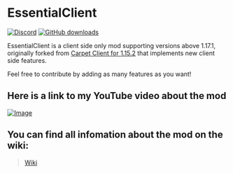 # EssentialClient

[![Discord](https://badgen.net/discord/online-members/7R9SfktZxH?icon=discord&label=Discord&list=what)](https://discord.gg/7R9SfktZxH)
[![GitHub downloads](https://img.shields.io/github/downloads/senseiwells/essentialclient/total?label=Github%20downloads&logo=github)](https://github.com/senseiwells/essentialclient/releases)

EssentialClient is a client side only mod supporting versions above 1.17.1, originally forked
from [Carpet Client for 1.15.2](https://github.com/gnembon/carpet-client) that implements new client side features.

Feel free to contribute by adding as many features as you want!

## Here is a link to my YouTube video about the mod

[![Image](https://cdn.discordapp.com/attachments/559400132710236160/899739577995108372/EssentialClient480.jpg)](https://youtu.be/lmMkC102T24)

## You can find all infomation about the mod on the wiki:

> [Wiki](https://github.com/senseiwells/EssentialClient/wiki)
